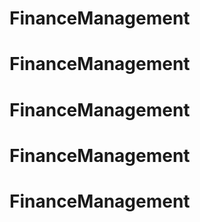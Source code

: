 # FinanceManagement
# FinanceManagement
# FinanceManagement
# FinanceManagement
# FinanceManagement
